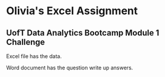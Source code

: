 # Olivia's Excel Assignment
## UofT Data Analytics Bootcamp Module 1 Challenge 

Excel file has the data.

Word document has the question write up answers.